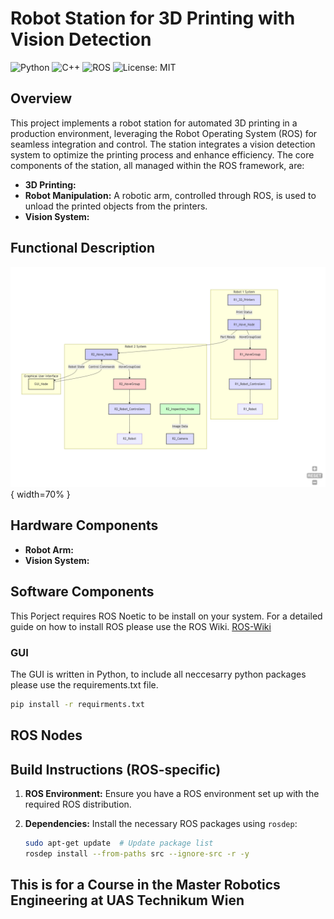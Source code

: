 # Robot Station for 3D Printing with Vision Detection

![Python](https://img.shields.io/badge/Python-3.8-blue.svg)
![C++](https://img.shields.io/badge/C++-17-blue.svg)
![ROS](https://img.shields.io/badge/ROS-Noetic-blue.svg)
![License: MIT](https://img.shields.io/badge/License-MIT-yellow.svg)

## Overview

This project implements a robot station for automated 3D printing in a production environment, leveraging the Robot Operating System (ROS) for seamless integration and control. The station integrates a vision detection system to optimize the printing process and enhance efficiency.  The core components of the station, all managed within the ROS framework, are:

* **3D Printing:** 
* **Robot Manipulation:** A robotic arm, controlled through ROS, is used to unload the printed objects from the printers.
* **Vision System:**

## Functional Description
![Flow Chart of the ROS Nodes](docs/flowchart/flowchart.png){ width=70% }


## Hardware Components

* **Robot Arm:** 
* **Vision System:** 

## Software Components
This Porject requires ROS Noetic to be install on your system. For a detailed guide on how to install ROS please use the ROS Wiki. [ROS-Wiki](https://wiki.ros.org/noetic/Installation)

### GUI
The GUI is written in Python, to include all neccesarry python packages please use the requirements.txt file. 

   ```bash
   pip install -r requirments.txt
   ```
## ROS Nodes

## Build Instructions (ROS-specific)

1. **ROS Environment:** Ensure you have a ROS environment set up with the required ROS distribution.
2. **Dependencies:** Install the necessary ROS packages using `rosdep`:

   ```bash
   sudo apt-get update  # Update package list
   rosdep install --from-paths src --ignore-src -r -y
   ```
## This is for a Course in the Master Robotics Engineering at UAS Technikum Wien
